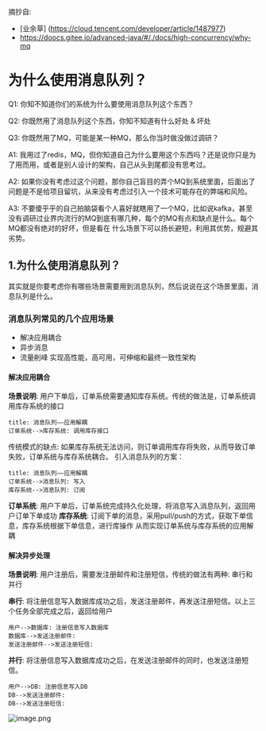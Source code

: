 摘抄自:
 * [业余草] (https://cloud.tencent.com/developer/article/1487977)
 * https://doocs.gitee.io/advanced-java/#/./docs/high-concurrency/why-mq
# 为什么使用消息队列？
Q1: 你知不知道你们的系统为什么要使用消息队列这个东西？

Q2: 你既然用了消息队列这个东西，你知不知道有什么好处 & 坏处

Q3: 你既然用了MQ，可能是某一种MQ，那么你当时做没做过调研？

A1: 我用过了redis，MQ，但你知道自己为什么要用这个东西吗？还是说你只是为了用而用，或者是别人设计的架构，自己从头到尾都没有思考过。

A2: 如果你没有考虑过这个问题，那你自己盲目的弄个MQ到系统里面，后面出了问题是不是给项目留坑，从来没有考虑过引入一个技术可能存在的弊端和风险。

A3: 不要傻乎乎的自己拍脑袋看个人喜好就瞎用了一个MQ，比如说kafka，甚至没有调研过业界内流行的MQ到底有哪几种，每个的MQ有点和缺点是什么。每个MQ都没有绝对的好坏，但是看在
什么场景下可以扬长避短，利用其优势，规避其劣势。



## 1.为什么使用消息队列？
其实就是你要考虑你有哪些场景需要用到消息队列，然后说说在这个场景里面，消息队列是什么。

### 消息队列常见的几个应用场景
- 解决应用耦合
- 异步消息
- 流量削峰
实现高性能，高可用，可伸缩和最终一致性架构

#### 解决应用耦合
**场景说明**: 用户下单后，订单系统需要通知库存系统。传统的做法是，订单系统调用库存系统的接口

```sequence
title: 消息队列——应用解耦
订单系统-->库存系统: 调用库存接口
```
传统模式的缺点: 如果库存系统无法访问，则订单调用库存将失败，从而导致订单失败，订单系统与库存系统耦合。
引入消息队列的方案：
```sequence
title: 消息队列——应用解耦
订单系统-->消息队列: 写入
库存系统-->消息队列: 订阅
```
**订单系统**: 用户下单后，订单系统完成持久化处理，将消息写入消息队列，返回用户订单下单成功
**库存系统**: 订阅下单的消息，采用pull/push的方式，获取下单信息，库存系统根据下单信息，进行库操作
从而实现订单系统与库存系统的应用解耦

#### 解决异步处理
**场景说明**: 用户注册后，需要发注册邮件和注册短信，传统的做法有两种: 串行和并行

**串行**: 将注册信息写入数据库成功之后，发送注册邮件，再发送注册短信。以上三个任务全部完成之后，返回给用户
```sequence
用户-->数据库: 注册信息写入数据库
数据库-->发送注册邮件: 
发送注册邮件-->发送注册短信: 

```

**并行**: 将注册信息写入数据库成功之后，在发送注册邮件的同时，也发送注册短信。
```sequence
用户-->DB: 注册信息写入DB
DB-->发送注册邮件: 
DB-->发送注册短信: 
```
![image.png](https://upload-images.jianshu.io/upload_images/21849446-f835f4bad8edd748.png?imageMogr2/auto-orient/strip%7CimageView2/2/w/1240)